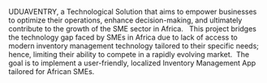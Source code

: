 UDUAVENTRY, a Technological Solution that aims to empower businesses to optimize their operations, enhance 
decision-making, and ultimately contribute to the 
growth of the SME sector in Africa.   This project bridges the technology gap faced by SMEs in Africa due to lack of access to modern inventory management technology tailored to their specific needs; hence, limiting their ability to compete in a rapidly evolving market.  The goal is to implement a user-friendly, localized Inventory Management App tailored for African SMEs.
